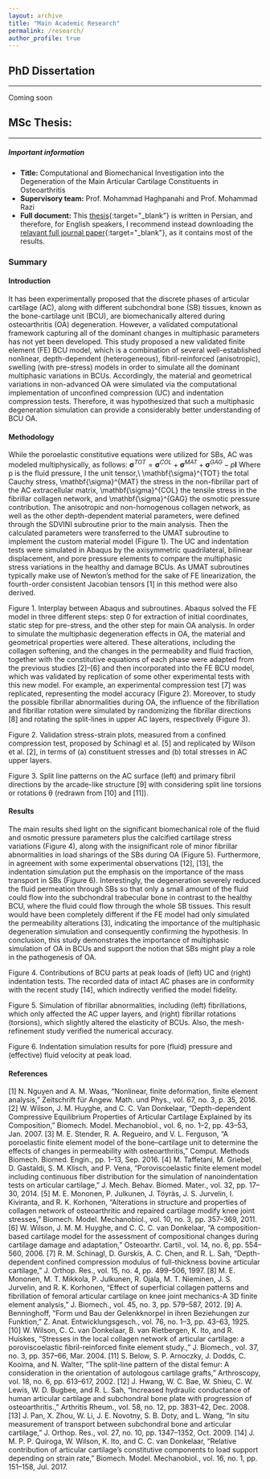 ```yaml
---
layout: archive
title: "Main Academic Research"
permalink: /research/
author_profile: true
---
```



## PhD Dissertation
-------
Coming soon

## MSc Thesis:
---------
##### Important information

  * **Title:** Computational and Biomechanical Investigation into the Degeneration of the Main Articular Cartilage Constituents in Osteoarthritis
  * **Supervisory team:** Prof. Mohammad Haghpanahi and Prof. Mohammad Razi
  * **Full document:** This [thesis](https://shayansss.github.io/files/2017_12.pdf){:target="_blank"} is written in Persian, and therefore, for English speakers, I recommend instead downloading the [relavant full journal paper](https://shayansss.github.io/files/2019_09_preprint.pdf){:target="_blank"}, as it contains most of the results.

### Summary

#### Introduction
It has been experimentally proposed that the discrete phases of articular cartilage (AC), along with different subchondral bone (SB) tissues, known as the bone-cartilage unit (BCU), are biomechanically altered during osteoarthritis (OA) degeneration. However, a validated computational framework capturing all of the dominant changes in multiphasic parameters has not yet been developed. This study proposed a new validated finite element (FE) BCU model, which is a combination of several well-established nonlinear, depth-dependent (heterogeneous), fibril-reinforced (anisotropic), swelling (with pre-stress) models in order to simulate all the dominant multiphasic variations in BCUs. Accordingly, the material and geometrical variations in non-advanced OA were simulated via the computational implementation of unconfined compression (UC) and indentation compression tests. Therefore, it was hypothesized that such a multiphasic degeneration simulation can provide a considerably better understanding of BCU OA.

#### Methodology
While the poroelastic constitutive equations were utilized for SBs, AC was modeled multiphysically, as follows:
${\mathbf{\sigma}^{TOT}=\mathbf{\sigma}}^{COL}+\mathbf{\sigma}^{MAT}+\mathbf{\sigma}^{GAG}-p\mathbf{I}$
Where p is the fluid pressure, I the unit tensor,\ \mathbf{\sigma}^{TOT} the total Cauchy stress, \mathbf{\sigma}^{MAT} the stress in the non-fibrillar part of the AC extracellular matrix, \mathbf{\sigma}^{COL} the tensile stress in the fibrillar collagen network, and \mathbf{\sigma}^{GAG} the osmotic pressure contribution. The anisotropic and non-homogenous collagen network, as well as the other depth-dependent material parameters, were defined through the SDVINI subroutine prior to the main analysis. Then the calculated parameters were transferred to the UMAT subroutine to implement the custom material model (Figure 1). The UC and indentation tests were simulated in Abaqus by the axisymmetric quadrilateral, bilinear displacement, and pore pressure elements to compare the multiphasic stress variations in the healthy and damage BCUs. As UMAT subroutines typically make use of Newton’s method for the sake of FE linearization, the fourth-order consistent Jacobian tensors [1] in this method were also derived.

Figure 1. Interplay between Abaqus and subroutines. Abaqus solved the FE model in three different steps: step 0 for extraction of initial coordinates, static step for pre-stress, and the other step for main OA analysis.
In order to simulate the multiphasic degeneration effects in OA, the material and geometrical properties were altered. These alterations, including the collagen softening, and the changes in the permeability and fluid fraction, together with the constitutive equations of each phase were adapted from the previous studies [2]–[6] and then incorporated into the FE BCU model, which was validated by replication of some other experimental tests with this new model. For example, an experimental compression test [7] was replicated, representing the model accuracy (Figure 2). Moreover, to study the possible fibrillar abnormalities during OA, the influence of the fibrillation and fibrillar rotation were simulated by randomizing the fibrillar directions [8] and rotating the split-lines in upper AC layers, respectively (Figure 3).
 
Figure 2. Validation stress-strain plots, measured from a confined compression test, proposed by Schinagl et al. [5] and replicated by Wilson et al. [2], in terms of (a) constituent stresses and (b) total stresses in AC upper layers.
 
Figure 3. Split line patterns on the AC surface (left) and primary fibril directions by the arcade-like structure [9] with considering split line torsions or rotations θ (redrawn from [10] and [11]).

#### Results
The main results shed light on the significant biomechanical role of the fluid and osmotic pressure parameters plus the calcified cartilage stress variations (Figure 4), along with the insignificant role of minor fibrillar abnormalities in load sharings of the SBs during OA (Figure 5). Furthermore, in agreement with some experimental observations [12], [13], the indentation simulation put the emphasis on the importance of the mass transport in SBs (Figure 6). Interestingly, the degeneration severely reduced the fluid permeation through SBs so that only a small amount of the fluid could flow into the subchondral trabecular bone in contrast to the healthy BCU, where the fluid could flow through the whole SB tissues. This result would have been completely different if the FE model had only simulated the permeability alterations [3], indicating the importance of the multiphasic degeneration simulation and consequently confirming the hypothesis. In conclusion, this study demonstrates the importance of multiphasic simulation of OA in BCUs and support the notion that SBs might play a role in the pathogenesis of OA.
 	 
 	 
Figure 4. Contributions of BCU parts at peak loads of (left) UC and (right) indentation tests. The recorded data of intact AC phases are in conformity with the recent study [14], which indirectly verified the model fidelity.
 	 
Figure 5. Simulation of fibrillar abnormalities, including (left) fibrillations, which only affected the AC upper layers, and (right) fibrillar rotations (torsions), which slightly altered the elasticity of BCUs. Also, the mesh-refinement study verified the numerical accuracy.
 
Figure 6. Indentation simulation results for pore (fluid) pressure and (effective) fluid velocity at peak load.

#### References
[1]	N. Nguyen and A. M. Waas, “Nonlinear, finite deformation, finite element analysis,” Zeitschrift für Angew. Math. und Phys., vol. 67, no. 3, p. 35, 2016.
[2]	W. Wilson, J. M. Huyghe, and C. C. Van Donkelaar, “Depth-dependent Compressive Equilibrium Properties of Articular Cartilage Explained by its Composition,” Biomech. Model. Mechanobiol., vol. 6, no. 1–2, pp. 43–53, Jan. 2007.
[3]	M. E. Stender, R. A. Regueiro, and V. L. Ferguson, “A poroelastic finite element model of the bone–cartilage unit to determine the effects of changes in permeability with osteoarthritis,” Comput. Methods Biomech. Biomed. Engin., pp. 1–13, Sep. 2016.
[4]	M. Taffetani, M. Griebel, D. Gastaldi, S. M. Klisch, and P. Vena, “Poroviscoelastic finite element model including continuous fiber distribution for the simulation of nanoindentation tests on articular cartilage,” J. Mech. Behav. Biomed. Mater., vol. 32, pp. 17–30, 2014.
[5]	M. E. Mononen, P. Julkunen, J. Töyräs, J. S. Jurvelin, I. Kiviranta, and R. K. Korhonen, “Alterations in structure and properties of collagen network of osteoarthritic and repaired cartilage modify knee joint stresses,” Biomech. Model. Mechanobiol., vol. 10, no. 3, pp. 357–369, 2011.
[6]	W. Wilson, J. M. M. Huyghe, and C. C. C. van Donkelaar, “A composition-based cartilage model for the assessment of compositional changes during cartilage damage and adaptation,” Osteoarthr. Cartil., vol. 14, no. 6, pp. 554–560, 2006.
[7]	R. M. Schinagl, D. Gurskis, A. C. Chen, and R. L. Sah, “Depth-dependent confined compression modulus of full-thickness bovine articular cartilage,” J. Orthop. Res., vol. 15, no. 4, pp. 499–506, 1997.
[8]	M. E. Mononen, M. T. Mikkola, P. Julkunen, R. Ojala, M. T. Nieminen, J. S. Jurvelin, and R. K. Korhonen, “Effect of superficial collagen patterns and fibrillation of femoral articular cartilage on knee joint mechanics-A 3D finite element analysis,” J. Biomech., vol. 45, no. 3, pp. 579–587, 2012.
[9]	A. Benninghoff, “Form und Bau der Gelenkknorpel in ihren Beziehungen zur Funktion,” Z. Anat. Entwicklungsgesch., vol. 76, no. 1–3, pp. 43–63, 1925.
[10]	W. Wilson, C. C. van Donkelaar, B. van Rietbergen, K. Ito, and R. Huiskes, “Stresses in the local collagen network of articular cartilage: a poroviscoelastic fibril-reinforced finite element study.,” J. Biomech., vol. 37, no. 3, pp. 357–66, Mar. 2004.
[11]	S. Below, S. P. Arnoczky, J. Dodds, C. Kooima, and N. Walter, “The split-line pattern of the distal femur: A consideration in the orientation of autologous cartilage grafts,” Arthroscopy, vol. 18, no. 6, pp. 613–617, 2002.
[12]	J. Hwang, W. C. Bae, W. Shieu, C. W. Lewis, W. D. Bugbee, and R. L. Sah, “Increased hydraulic conductance of human articular cartilage and subchondral bone plate with progression of osteoarthritis.,” Arthritis Rheum., vol. 58, no. 12, pp. 3831–42, Dec. 2008.
[13]	J. Pan, X. Zhou, W. Li, J. E. Novotny, S. B. Doty, and L. Wang, “In situ measurement of transport between subchondral bone and articular cartilage,” J. Orthop. Res., vol. 27, no. 10, pp. 1347–1352, Oct. 2009.
[14]	J. M. P. P. Quiroga, W. Wilson, K. Ito, and C. C. van Donkelaar, “Relative contribution of articular cartilage’s constitutive components to load support depending on strain rate,” Biomech. Model. Mechanobiol., vol. 16, no. 1, pp. 151–158, Jul. 2017.